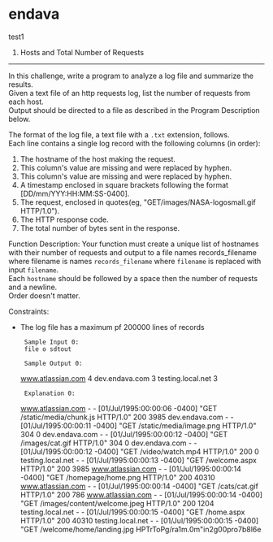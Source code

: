 # endava
test1

1. Hosts and Total Number of Requests
-----
In this challenge, write a program to analyze a log file and summarize the results.   
Given a text file of an http requests log, list the number of requests from each host.  
Output should be directed to a file as described in the Program Description below.

The format of the log file, a text file with a `.txt` extension, follows.     
Each line contains a single log record with the following columns (in order):     
1. The hostname of the host making the request.    
2. This column's value are missing and were replaced by hyphen.   
3. This column's value are missing and were replaced by hyphen.   
4. A timestamp enclosed in square brackets following the format [DD/mm/YYY:HH:MM:SS-0400].   
5. The request, enclosed in quotes(eg, "GET/images/NASA-logosmall.gif HTTP/1.0").  
6. The HTTP response code.  
7. The total number of bytes sent in the response.  


Function Description:
Your function must create a unique list of hostnames with their number of requests and output to a file names records_filename where filename is names `records_filename` where `filename` is replaced with input `filename`.   
Each `hostname` should be followed by a space then the number of requests and a newline.  
Order doesn't matter.
  

   
Constraints:  
 - The log file has a maximum pf 200000 lines of records
 
		Sample Input 0:
		file o sdtout
		
		Sample Output 0:
    www.atlassian.com 4
    dev.endava.com 3
    testing.local.net 3

		Explanation 0:
    www.atlassian.com - - [01/Jul/1995:00:00:06 -0400] "GET /static/media/chunk.js HTTP/1.0" 200 3985
    dev.endava.com - - [01/Jul/1995:00:00:11 -0400] "GET /static/media/image.png HTTP/1.0" 304 0
    dev.endava.com - - [01/Jul/1995:00:00:12 -0400] "GET /images/cat.gif HTTP/1.0" 304 0
    dev.endava.com - - [01/Jul/1995:00:00:12 -0400] "GET /video/watch.mp4 HTTP/1.0" 200 0
    testing.local.net - - [01/Jul/1995:00:00:13 -0400] "GET /welcome.aspx HTTP/1.0" 200 3985
    www.atlassian.com - - [01/Jul/1995:00:00:14 -0400] "GET /homepage/home.png HTTP/1.0" 200 40310
    www.atlassian.com - - [01/Jul/1995:00:00:14 -0400] "GET /cats/cat.gif HTTP/1.0" 200 786
    www.atlassian.com - - [01/Jul/1995:00:00:14 -0400] "GET /images/content/welcome.jpeg HTTP/1.0" 200 1204
    testing.local.net - - [01/Jul/1995:00:00:15 -0400] "GET /home.aspx HTTP/1.0" 200 40310
    testing.local.net - - [01/Jul/1995:00:00:15 -0400] "GET /welcome/home/landing.jpg HPTrToPg/ra1m.0m"in2g00pro7b8l6e
